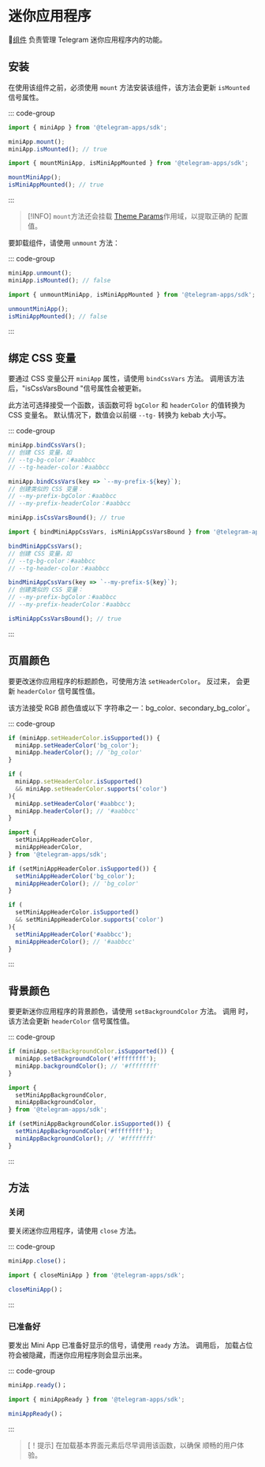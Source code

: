 # 迷你应用程序

💠[组件](../scopes.md) 负责管理 Telegram 迷你应用程序内的功能。

## 安装

在使用该组件之前，必须使用 `mount` 方法安装该组件，该方法会更新
`isMounted` 信号属性。

::: code-group

```ts [Variable]
import { miniApp } from '@telegram-apps/sdk';

miniApp.mount();
miniApp.isMounted(); // true
```

```ts [Functions]
import { mountMiniApp, isMiniAppMounted } from '@telegram-apps/sdk';

mountMiniApp();
isMiniAppMounted(); // true
```

:::

> [!INFO]
> `mount`方法还会挂载 [Theme Params](theme-params.md)作用域，以提取正确的
> 配置值。

要卸载组件，请使用 `unmount` 方法：

::: code-group

```ts [Variable]
miniApp.unmount();
miniApp.isMounted(); // false
```

```ts [Functions]
import { unmountMiniApp, isMiniAppMounted } from '@telegram-apps/sdk';

unmountMiniApp();
isMiniAppMounted(); // false
```

:::

## 绑定 CSS 变量

要通过 CSS 变量公开 `miniApp` 属性，请使用 `bindCssVars` 方法。
调用该方法后，"isCssVarsBound "信号属性会被更新。

此方法可选择接受一个函数，该函数可将 `bgColor` 和 `headerColor`
的值转换为 CSS 变量名。 默认情况下，数值会以前缀 `--tg-` 转换为 kebab 大小写。

::: code-group

```ts [Variable]
miniApp.bindCssVars();
// 创建 CSS 变量，如
// --tg-bg-color：#aabbcc
// --tg-header-color：#aabbcc

miniApp.bindCssVars(key => `--my-prefix-${key}`);
// 创建类似的 CSS 变量：
// --my-prefix-bgColor：#aabbcc
// --my-prefix-headerColor：#aabbcc

miniApp.isCssVarsBound(); // true
```

```ts [Functions]
import { bindMiniAppCssVars, isMiniAppCssVarsBound } from '@telegram-apps/sdk';

bindMiniAppCssVars();
// 创建 CSS 变量，如
// --tg-bg-color：#aabbcc
// --tg-header-color：#aabbcc

bindMiniAppCssVars(key => `--my-prefix-${key}`);
// 创建类似的 CSS 变量：
// --my-prefix-bgColor：#aabbcc
// --my-prefix-headerColor：#aabbcc

isMiniAppCssVarsBound(); // true
```

:::

## 页眉颜色

要更改迷你应用程序的标题颜色，可使用方法 `setHeaderColor`。 反过来，
会更新 `headerColor` 信号属性值。

该方法接受 RGB 颜色值或以下
字符串之一：bg_color`、`secondary_bg_color\`。

::: code-group

```ts [Variable]
if (miniApp.setHeaderColor.isSupported()) {
  miniApp.setHeaderColor('bg_color');
  miniApp.headerColor(); // 'bg_color'
}

if (
  miniApp.setHeaderColor.isSupported()
  && miniApp.setHeaderColor.supports('color')
){
  miniApp.setHeaderColor('#aabbcc');
  miniApp.headerColor(); // '#aabbcc'
}
```

```ts [Functions]
import {
  setMiniAppHeaderColor,
  miniAppHeaderColor,
} from '@telegram-apps/sdk';

if (setMiniAppHeaderColor.isSupported()) {
  setMiniAppHeaderColor('bg_color');
  miniAppHeaderColor(); // 'bg_color'
}

if (
  setMiniAppHeaderColor.isSupported()
  && setMiniAppHeaderColor.supports('color')
){
  setMiniAppHeaderColor('#aabbcc');
  miniAppHeaderColor(); // '#aabbcc'
}
```

:::

## 背景颜色

要更新迷你应用程序的背景颜色，请使用 `setBackgroundColor` 方法。 调用
时，该方法会更新 `headerColor` 信号属性值。

::: code-group

```ts [Variable]
if (miniApp.setBackgroundColor.isSupported()) {
  miniApp.setBackgroundColor('#ffffffff');
  miniApp.backgroundColor(); // '#ffffffff'
}
```

```ts [Functions]
import { 
  setMiniAppBackgroundColor,
  miniAppBackgroundColor,
} from '@telegram-apps/sdk';

if (setMiniAppBackgroundColor.isSupported()) {
  setMiniAppBackgroundColor('#ffffffff');
  miniAppBackgroundColor(); // '#ffffffff'
}
```

:::

## 方法

### 关闭

要关闭迷你应用程序，请使用 `close` 方法。

::: code-group

```ts [Variable]
miniApp.close()；
```

```ts [Functions]
import { closeMiniApp } from '@telegram-apps/sdk';

closeMiniApp()；
```

:::

### 已准备好

要发出 Mini App 已准备好显示的信号，请使用 `ready` 方法。 调用后，
加载占位符会被隐藏，而迷你应用程序则会显示出来。

::: code-group

```ts [Variable]
miniApp.ready()；
```

```ts [Functions]
import { miniAppReady } from '@telegram-apps/sdk';

miniAppReady()；
```

:::

> [！提示]
> 在加载基本界面元素后尽早调用该函数，以确保
> 顺畅的用户体验。
